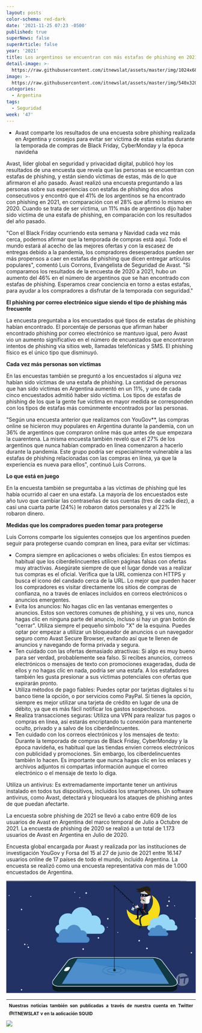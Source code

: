 ```yaml
---
layout: posts
color-schema: red-dark
date: '2021-11-25 07:23 -0500'
published: true
superNews: false
superArticle: false
year: '2021'
title: Los argentinos se encuentran con más estafas de phishing en 2021
detail-image: >-
  https://raw.githubusercontent.com/itnewslat/assets/master/img/1024x680/Phishing-g.jpg
image: >-
  https://raw.githubusercontent.com/itnewslat/assets/master/img/540x320/Phishing-p.jpg
categories:
  - Argentina
tags:
  - Seguridad
week: '47'
---
```

- Avast comparte los resultados de una encuesta sobre phishing realizada en Argentina y consejos para evitar ser víctima de estas estafas durante la temporada de compras de Black Friday, CyberMonday y la época navideña

Avast, líder global en seguridad y privacidad digital, publicó hoy los resultados de una encuesta que revela que las personas se encuentran con estafas de phishing, y están siendo víctimas de estas, más de lo que afirmaron el año pasado. Avast realizó una encuesta preguntando a las personas sobre sus experiencias con estafas de phishing dos años consecutivos y encontró que el 41% de los argentinos se ha encontrado con phishing en 2021, en comparación con el 28% que afirmó lo mismo en 2020. Cuando se trata de ser víctima, un 11% más de argentinos dijo haber sido víctima de una estafa de phishing, en comparación con los resultados del año pasado.

"Con el Black Friday ocurriendo esta semana y Navidad cada vez más cerca, podemos afirmar que la temporada de compras está aquí. Todo el mundo estará al acecho de las mejores ofertas y con la escasez de entregas debido a la pandemia, los compradores desesperados pueden ser más propensos a caer en estafas de phishing que dicen entregar artículos populares", comentó Luis Corrons, Evangelista de Seguridad de Avast. "Si comparamos los resultados de la encuesta de 2020 a 2021, hubo un aumento del 46% en el número de argentinos que se han encontrado con estafas de phishing. Esperamos crear conciencia en torno a estas estafas, para ayudar a los compradores a disfrutar de la temporada con seguridad."
 
**El phishing por correo electrónico sigue siendo el tipo de phishing más frecuente**

La encuesta preguntaba a los encuestados qué tipos de estafas de phishing habían encontrado. El porcentaje de personas que afirman haber encontrado phishing por correo electrónico se mantuvo igual, pero Avast vio un aumento significativo en el número de encuestados que encontraron intentos de phishing vía sitios web, llamadas telefónicas y SMS. El phishing físico es el único tipo que disminuyó.
 

**Cada vez más personas son víctimas**

En las encuestas también se preguntó a los encuestados si alguna vez habían sido víctimas de una estafa de phishing. La cantidad de personas que han sido víctimas en Argentina aumentó en un 11%, y uno de cada cinco encuestados admitió haber sido víctima. Los tipos de estafas de phishing de los que la gente fue víctima en mayor medida se corresponden con los tipos de estafas más comúnmente encontrados por las personas.

 
"Según una encuesta anterior que realizamos con YouGov**, las compras online se hicieron muy populares en Argentina durante la pandemia, con un 36% de argentinos que compraron online más que antes de que empezara la cuarentena. La misma encuesta también reveló que el 27% de los argentinos que nunca habían comprado en línea comenzaron a hacerlo durante la pandemia. Este grupo podría ser especialmente vulnerable a las estafas de phishing relacionadas con las compras en línea, ya que la experiencia es nueva para ellos", continuó Luis Corrons. 
 
**Lo que está en juego**

En la encuesta también se preguntaba a las víctimas de phishing qué les había ocurrido al caer en una estafa. La mayoría de los encuestados este año tuvo que cambiar las contraseñas de sus cuentas (tres de cada diez), a casi una cuarta parte (24%) le robaron datos personales y al 22% le robaron dinero. 

**Medidas que los compradores pueden tomar para protegerse**

Luis Corrons comparte los siguientes consejos que los argentinos pueden seguir para protegerse cuando compran en línea, para evitar ser víctimas:

- Compra siempre en aplicaciones o webs oficiales: En estos tiempos es habitual que los ciberdelincuentes utilicen páginas falsas con ofertas muy atractivas. Asegúrate siempre de que el lugar donde vas a realizar tus compras es el oficial. Verifica que la URL comienza con HTTPS y busca el icono del candado cerca de la URL. Lo mejor que pueden hacer los compradores es visitar directamente los sitios de compras de confianza, no a través de enlaces incluidos en correos electrónicos o anuncios emergentes.
- Evita los anuncios: No hagas clic en las ventanas emergentes o anuncios. Estos son vectores comunes de phishing, y si ves uno, nunca hagas clic en ninguna parte del anuncio, incluso si hay un gran botón de "cerrar". Utiliza siempre el pequeño símbolo "X" de la esquina. Puedes optar por empezar a utilizar un bloqueador de anuncios o un navegador seguro como Avast Secure Browser, evitando así que te llenen de anuncios y navegando de forma privada y segura.
- Ten cuidado con las ofertas demasiado atractivas: Si algo es muy bueno para ser verdad, probablemente sea falso. Si recibes anuncios, correos electrónicos o mensajes de texto con promociones exageradas, duda de ellos y no hagas clic en nada, podría ser una estafa. A los estafadores también les gusta presionar a sus víctimas potenciales con ofertas que expirarán pronto.
- Utiliza métodos de pago fiables: Puedes optar por tarjetas digitales si tu banco tiene la opción, o por servicios como PayPal. Si tienes la opción, siempre es mejor utilizar una tarjeta de crédito en lugar de una de débito, ya que es más fácil notificar los gastos sospechosos.
- Realiza transacciones seguras: Utiliza una VPN para realizar tus pagos o compras en línea, así estarás encriptando tu conexión para mantenerte oculto, privado y a salvo de los ciberdelincuentes.
- Ten cuidado con los correos electrónicos y los mensajes de texto: Durante la temporada de compras de Black Friday, CyberMonday y la época navideña, es habitual que las tiendas envíen correos electrónicos con publicidad y promociones. Sin embargo, los ciberdelincuentes también lo hacen. Es importante que nunca hagas clic en los enlaces y archivos adjuntos ni compartas información aunque el correo electrónico o el mensaje de texto lo diga.
 
Utiliza un antivirus: Es extremadamente importante tener un antivirus instalado en todos tus dispositivos, incluidos los smartphones. Un software antivirus, como Avast, detectará y bloqueará los ataques de phishing antes de que puedan afectarte.
 
La encuesta sobre phishing de 2021 se llevó a cabo entre 609 de los usuarios de Avast en Argentina del marco temporal de Julio a Octubre de 2021. La encuesta de phishing de 2020 se realizó a un total de 1.173 usuarios de Avast en Argentina en Julio de 2020.
 
Encuesta global encargada por Avast y realizada por las instituciones de investigación YouGov y Forsa del 15 al 27 de junio de 2021 entre 16.147 usuarios online de 17 países de todo el mundo, incluido Argentina. La encuesta se realizó como una encuesta representativa con más de 1.000 encuestados de Argentina.

![](https://raw.githubusercontent.com/itnewslat/assets/master/img/540x320/Phishing-p.jpg)

<table style="height: 42px;" width="569">
<tbody>
<tr>
<td style="text-align: justify;"><sub><strong>Nuestras noticias también son publicadas a través de nuestra cuenta en Twitter <a href="https://twitter.com/itnewslat?lang=es">@ITNEWSLAT</a> y en la aplicación <a href="https://squidapp.co/en/">SQUID</a></strong></sub></td>
</tr>
</tbody>
</table>

<img src="https://tracker.metricool.com/c3po.jpg?hash=56f88a41e39ab42c063cc51676587a04"/>